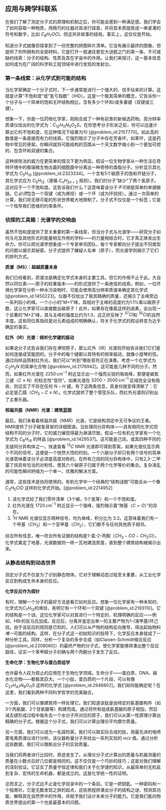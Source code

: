 ## 应用与跨学科联系

在我们了解了测定分子式的原理和机制之后，你可能会感到一种满足感。我们学会了如何获取一种物质，用精巧的仪器对其进行探查，并将其本质提炼成一串紧凑的符号和数字，比如 $C_8H_7OCl$。但这并非故事的结局。事实上，这仅仅是开始。

知道分子式就像侦探拿到了一份完整的拼图碎片清单。它没有展示最终的图像，但提供了你所拥有的全部材料。它是打开一扇通往更宏大谜题之门的第一条、不可或缺的线索：分子的结构、性质及其在宇宙中的作用。让我们来探讨，这一基本信息如何成为在广阔的科学和工程领域中进行发现的发射台。

### 第一条线索：从化学式到可能的结构

当化学家确定一个分子式时，下一步通常是进行一个强大的、信手拈来的计算。这就是计算“不饱和度”或“氢亏指数”（IHD）。这是一个极其简单的概念，它告诉你一个分子与一个简单的饱和无环结构相比，含有多少个环和/或多重键（双键或三键）。

想象一下，你是一位药物化学家，刚刚合成了一种有前景的新候选药物。高分辨率质谱仪给出的化学式为：$C_{12}H_{11}N_5O_2S$。在你思考分子形状之前，你可以迅速计算出它的不饱和度，在这种情况下结果为10 [@problem_id:2157770]。如此高的数值是一条直接而有力的线索。它强烈暗示了分子中存在芳香环，如苯环，这是药物中常见的骨架。你瞬间就将可能结构的范围从一个天文数字缩小到一个更加可控的、包含环和双键的集合。

这种排除法的威力在更简单的情况下更为明显。假设一位生物学家从一种生活在奇特环境中的极端微生物古菌的细胞膜中分离出一种奇特的类脂分子。分析显示其化学式为 $C_{5}H_{10}$ [@problem_id:2323334]。一个含有5个碳原子的饱和开链分子，其化学式应为 $C_5H_{12}$（遵循 $C_nH_{2n+2}$ 规则）。我们的分子“缺少”了两个氢原子。这对应于一个不饱和度。这告诉我们什么？这意味着该分子*不可能*是简单的单键碳链。它*必须*包含一个双键（成为烯烃）或一个环（成为环烷烃）。通过一次简单的计算，我们将无限可能的形状世界极大地限制了。分子式不仅仅是一个标签；它是一个指导我们思维的约束条件。

### 侦探的工具箱：光谱学的交响曲

虽然不饱和度提供了至关重要的第一条线索，但当分子式与光谱学——研究分子如何与光及其他形式的能量相互作用的学科——的力量相结合时，它才真正焕发出生命力。你可以把光谱学想象成一个专家审讯团队，每个专家都向分子提出不同类型的问题以揭示其秘密。分子式提供了嫌疑人名单（原子），而光谱学则揭示了它们的排列方式。

**质谱（MS）：超越质量本身**

我们已经看到，质谱法是确定化学式本身的主要工具。但它的作用不止于此。大自然以同位素——原子的较重版本——的形式提供了一条绝佳的线索。例如，一位环境化学家在分析一种水污染物时，可能会使用高分辨率质谱来确定其化学式 [@problem_id:1450223]。仪器不仅给出了极其精确的质量，还揭示了主峰旁边一系列较小的峰。一个小小的“M+1”峰，其相对于主峰的高度约为1.1%乘以碳原子数，这让化学家可以直接数出碳原子！此外，如果存在像氯这样的卤素，会出现一个显著的“M+2”峰，其与主峰的强度比约为1:3，这正好反映了 $^{37}Cl$和 $^{35}Cl$的自然丰度。这些同位素指纹是对元素组成的明确确认，将关于化学式的假设转变为近乎确定的事实。

**红外（IR）光谱：倾听化学键的振动**

如果说分子式告诉我们存在*哪些*原子，那么红外（IR）光谱则开始告诉我们它们是如何连接成官能团的。分子中的每个键都以其特有的频率振动，就像小提琴的弦。通过向样品照射红外光，我们可以“听到”哪些音符正在演奏。考虑一个化学式为 $C_2H_3N$ 的简单化合物 [@problem_id:2176942]。这可能是几种不同的分子。然而，如果红外光谱在 $2250 \, \text{cm}^{-1}$ 附近显示出一个强而尖锐的吸收峰，那便是碳氮三键（$C \equiv N$）的标志性“音符”。如果光谱在 $3200-3500 \, \text{cm}^{-1}$ 区域完全没有吸收，则证实了不存在任何 $N-H$ 键。有了这两条信息，其身份就变得清晰了：它必定是乙腈（$CH_3-C \equiv N$）。化学式提供了整个管弦乐队，而红外光谱则识别出了主奏乐器。

**核磁共振（NMR）光谱：建筑蓝图**

最后，我们来看看核磁共振（NMR）光谱，它是结构测定中无可争议的王者。NMR提供了分子碳氢骨架的详细图谱。当处理同分异构体——具有相同化学式但结构不同的分子时，它的威力展现得最为淋漓尽致。假设一位有机化学家有一个化学式为 $C_6H_{14}$ 的样品 [@problem_id:1429537]。这可能是己烷，或其四种不同的支链同分异构体之一。快速查看 $^{13}C$ NMR 光谱即可得到答案。如果光谱仅显示两个不同的信号，这便是一个恍然大悟的时刻。一个六碳分子却只有两个信号的简单光谱意味着该分子必须是高度对称的。在所有己烷的同分异构体中，只有2,3-二甲基丁烷具有恰当的对称性，使其六个碳原子归属于两个化学等价的集合。复杂凌乱的可能性瞬间坍缩为一个单一、优雅的解决方案。

通常，这些技术是协同使用的。有机化学中一个经典的“结构谜题”可能会从一个像 $C_3H_5ClO$ 这样的化学式开始。[@problem_id:2214952]
1.  该化学式给了我们零件清单（3个碳，5个氢等）和一个不饱和度。
2.  红外光谱在 $1720 \, \text{cm}^{-1}$ 附近显示一个强峰，强烈暗示着“羰基（$C=O$）”的存在。
3.  $^1H$ NMR 光谱仅显示两种信号，均为单峰，积分比为 3:2。这意味着我们有一个甲基（$CH_3$）和一个亚甲基（$CH_2$），它们都不与任何其他质子相邻。

综合所有信息，唯一符合所有证据的结构是1-氯-2-丙酮（$CH_3-CO-CH_2Cl$）。化学式奠定了地基，光谱数据则一砖一瓦地建造房屋，直到整个建筑结构被揭示出来。

### 从静态结构到动态世界

测定分子式不仅是为了识别静态物体。它对于理解动态过程至关重要，从工业化学反应到构成生命本身的反应。

**化学反应作为探针**

有时，理解一个分子的最好方法是看它如何反应。想象一位化学家有一种未知的、化学式为$C_7H_{12}$的烯烃，表明它有一个环和一个双键 [@problem_id:2193110]。它的结构是一个谜。这位化学家可以对其进行一个特定的、机理明确的反应——例如，HBr的反马氏加成。反应后，分离并鉴定出单一的主要产物为1-(溴甲基)环己烷。由于该反应的规则是已知的，人们可以从产物的结构反向推导，得出起始物料*唯一*可能的结构。这样，在分子式这一初始知识的指导下，化学反应本身就成了一种分析工具。同样，分析一个复杂的多步合成（如Claisen-Schmidt缩合反应 [@problem_id:2208060]）的最终产物的分子式，使化学家能够拼凑出整个反应路径，证实一个苯甲醛分子的确与两个丙酮分子发生了反应。

**生命化学：生物化学与蛋白质组学**

也许最令人叹为观止的应用在于生物化学领域。生命分子——蛋白质、DNA、碳水化合物——都极其巨大。一个小肽，蛋白质的一个片段，可以有像 $C_{27}H_{47}N_{9}O_{11}S$ 这样的化学式 [@problem_id:2946802]。我们如何能确定呢？在这里，我们看到两种不同科学哲学的完美融合。

一方面，我们可以像建筑师一样处理它。我们知道该肽是由特定的氨基酸构件（如3个丙氨酸、2个甘氨酸等）构建而成。通过将所有组成氨基酸的原子相加，然后减去键形成过程中每失去一个水分子所对应的原子，我们可以从第一性原理计算出精确的分子式。根据这个分子式，我们可以计算出理论平均摩尔质量。

另一方面，我们可以成为一名探险家。我们可以取实际合成的肽，用最先进的电喷雾电离质谱仪进行分析。该仪器称量分子并给出一系列实验的 $m/z$ 值。通过分析这些数据，我们可以推断出分子的实验质量。

当我们将两者进行比较时，奇迹发生了。从理论分子式计算出的质量与机器测量的质量在小数点后好几位都是相同的。这不仅仅是一个巧妙的技巧；这是对我们理解的深刻验证。它证实了质量守恒定律和我们关于化学键的知识，从最简单的无机盐到复杂、宏伟的生命机器，都是成立的。这是化学统一性的证明。

总而言之，分子式远不止是化学目录中的一个条目。它是一把钥匙、一种密码和一个指南针。它是无数发现之旅的起点，这些旅程拼凑出分子的结构之谜、预测其功能、解释其在自然界中的作用，并赋予我们设计未来分子的能力。它是我们能向物质世界提出的第一个也是最基本的问题。